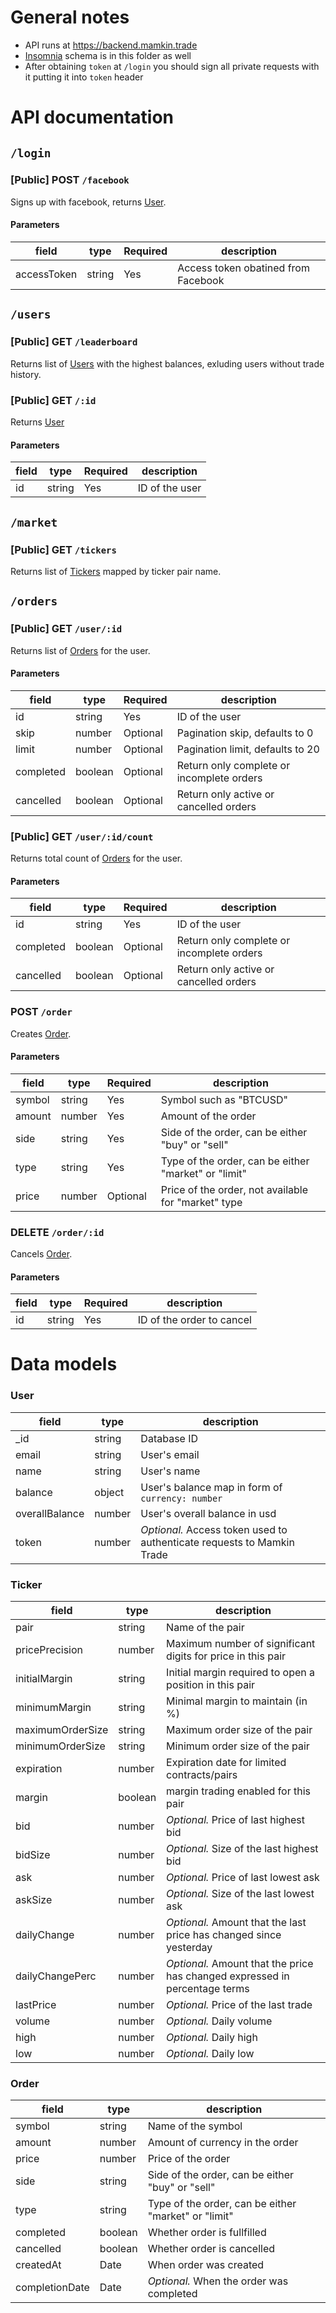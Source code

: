 # General notes

- API runs at https://backend.mamkin.trade
- [Insomnia](https://insomnia.rest/) schema is in this folder as well
- After obtaining `token` at `/login` you should sign all private requests with it putting it into `token` header

# API documentation

## `/login`

### [Public] POST `/facebook`

Signs up with facebook, returns [User](#user).

#### Parameters

| field       | type   | Required | description                         |
| ----------- | ------ | -------- | ----------------------------------- |
| accessToken | string | Yes      | Access token obatined from Facebook |

## `/users`

### [Public] GET `/leaderboard`

Returns list of [Users](#user) with the highest balances, exluding users without trade history.

### [Public] GET `/:id`

Returns [User](#user)

#### Parameters

| field | type   | Required | description    |
| ----- | ------ | -------- | -------------- |
| id    | string | Yes      | ID of the user |

## `/market`

### [Public] GET `/tickers`

Returns list of [Tickers](#ticker) mapped by ticker pair name.

## `/orders`

### [Public] GET `/user/:id`

Returns list of [Orders](#order) for the user.

#### Parameters

| field     | type    | Required | description                               |
| --------- | ------- | -------- | ----------------------------------------- |
| id        | string  | Yes      | ID of the user                            |
| skip      | number  | Optional | Pagination skip, defaults to 0            |
| limit     | number  | Optional | Pagination limit, defaults to 20          |
| completed | boolean | Optional | Return only complete or incomplete orders |
| cancelled | boolean | Optional | Return only active or cancelled orders    |

### [Public] GET `/user/:id/count`

Returns total count of [Orders](#order) for the user.

#### Parameters

| field     | type    | Required | description                               |
| --------- | ------- | -------- | ----------------------------------------- |
| id        | string  | Yes      | ID of the user                            |
| completed | boolean | Optional | Return only complete or incomplete orders |
| cancelled | boolean | Optional | Return only active or cancelled orders    |

### POST `/order`

Creates [Order](#order).

#### Parameters

| field  | type   | Required | description                                          |
| ------ | ------ | -------- | ---------------------------------------------------- |
| symbol | string | Yes      | Symbol such as "BTCUSD"                              |
| amount | number | Yes      | Amount of the order                                  |
| side   | string | Yes      | Side of the order, can be either "buy" or "sell"     |
| type   | string | Yes      | Type of the order, can be either "market" or "limit" |
| price  | number | Optional | Price of the order, not available for "market" type  |

### DELETE `/order/:id`

Cancels [Order](#order).

#### Parameters

| field | type   | Required | description               |
| ----- | ------ | -------- | ------------------------- |
| id    | string | Yes      | ID of the order to cancel |

# Data models

### User

| field          | type   | description                                                            |
| -------------- | ------ | ---------------------------------------------------------------------- |
| \_id           | string | Database ID                                                            |
| email          | string | User's email                                                           |
| name           | string | User's name                                                            |
| balance        | object | User's balance map in form of `currency: number`                       |
| overallBalance | number | User's overall balance in usd                                          |
| token          | number | _Optional._ Access token used to authenticate requests to Mamkin Trade |

### Ticker

| field            | type    | description                                                                 |
| ---------------- | ------- | --------------------------------------------------------------------------- |
| pair             | string  | Name of the pair                                                            |
| pricePrecision   | number  | Maximum number of significant digits for price in this pair                 |
| initialMargin    | string  | Initial margin required to open a position in this pair                     |
| minimumMargin    | string  | Minimal margin to maintain (in %)                                           |
| maximumOrderSize | string  | Maximum order size of the pair                                              |
| minimumOrderSize | string  | Minimum order size of the pair                                              |
| expiration       | number  | Expiration date for limited contracts/pairs                                 |
| margin           | boolean | margin trading enabled for this pair                                        |
| bid              | number  | _Optional._ Price of last highest bid                                       |
| bidSize          | number  | _Optional._ Size of the last highest bid                                    |
| ask              | number  | _Optional._ Price of last lowest ask                                        |
| askSize          | number  | _Optional._ Size of the last lowest ask                                     |
| dailyChange      | number  | _Optional._ Amount that the last price has changed since yesterday          |
| dailyChangePerc  | number  | _Optional._ Amount that the price has changed expressed in percentage terms |
| lastPrice        | number  | _Optional._ Price of the last trade                                         |
| volume           | number  | _Optional._ Daily volume                                                    |
| high             | number  | _Optional._ Daily high                                                      |
| low              | number  | _Optional._ Daily low                                                       |

### Order

| field          | type    | description                                          |
| -------------- | ------- | ---------------------------------------------------- |
| symbol         | string  | Name of the symbol                                   |
| amount         | number  | Amount of currency in the order                      |
| price          | number  | Price of the order                                   |
| side           | string  | Side of the order, can be either "buy" or "sell"     |
| type           | string  | Type of the order, can be either "market" or "limit" |
| completed      | boolean | Whether order is fullfilled                          |
| cancelled      | boolean | Whether order is cancelled                           |
| createdAt      | Date    | When order was created                               |
| completionDate | Date    | _Optional._ When the order was completed             |
